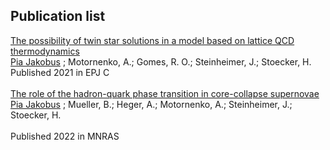 ## Publication list

[The possibility of twin star solutions in a model based on lattice QCD thermodynamics](https://ui.adsabs.harvard.edu/abs/2021EPJC...81...41J/abstract)
<br /> <u>Pia Jakobus</u> ; Motornenko, A.; Gomes, R. O.; Steinheimer, J.; Stoecker, H.
<br /> Published 2021 in EPJ C
<br>
<br>
[The role of the hadron-quark phase transition in core-collapse supernovae](https://ui.adsabs.harvard.edu/abs/2022MNRAS.516.2554J/abstract)
<br> <u>Pia Jakobus</u> ; Mueller, B.; Heger, A.; Motornenko, A.; Steinheimer, J.; Stoecker, H.  
<br> Published 2022 in MNRAS
